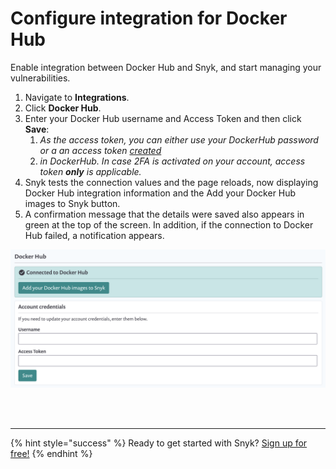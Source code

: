 # Configure integration for Docker Hub

Enable integration between Docker Hub and Snyk, and start managing your vulnerabilities.

1. Navigate to **Integrations**.
2. Click **Docker Hub**.
3. Enter your Docker Hub username and Access Token and then click **Save**:
   1. _As the access token, you can either use your DockerHub password or a an access token_ [_created_](https://docs.docker.com/docker-hub/access-tokens/) 
   2. _in DockerHub. In case 2FA is activated on your account, access token **only** is applicable._
4. Snyk tests the connection values and the page reloads, now displaying Docker Hub integration information and the Add your Docker Hub images to Snyk button. 
5. A confirmation message that the details were saved also appears in green at the top of the screen. In addition, if the connection to Docker Hub failed, a notification appears.

![](../../../.gitbook/assets/mceclip0-12-1-%20%281%29.png)

 
<br><br><hr>

{% hint style="success" %}
Ready to get started with Snyk? [Sign up for free!](https://snyk.io/login?cta=sign-up&loc=footer&page=support_docs_page)
{% endhint %}